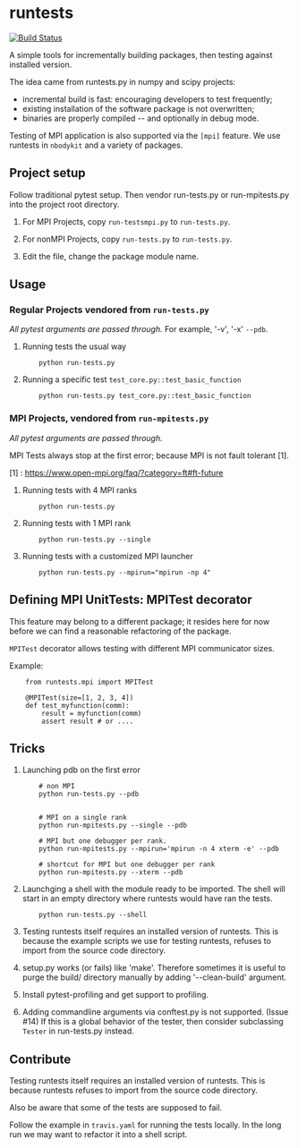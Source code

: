 # runtests

[![Build Status](https://travis-ci.org/bccp/runtests.svg?branch=master)](https://travis-ci.org/bccp/runtests)

A simple tools for incrementally building packages, then testing against installed version.

The idea came from runtests.py in numpy and scipy projects:

- incremental build is fast: encouraging developers to test frequently;
- existing installation of the software package is not overwritten;
- binaries are properly compiled -- and optionally in debug mode.

Testing of MPI application is also supported via the `[mpi]` feature.
We use runtests in `nbodykit` and a variety of packages.

## Project setup

Follow traditional pytest setup. Then vendor run-tests.py or run-mpitests.py into the project root directory.

1. For MPI Projects, copy `run-testsmpi.py` to `run-tests.py`.

2. For nonMPI Projects, copy `run-tests.py` to `run-tests.py`.

3. Edit the file, change the package module name.


## Usage

### Regular Projects vendored from `run-tests.py`

*All pytest arguments are passed through.* For example, '-v', '-x' `--pdb`.

1. Running tests the usual way
    ```
        python run-tests.py
    ```

2. Running a specific test `test_core.py::test_basic_function`
    ```
        python run-tests.py test_core.py::test_basic_function
    ```

### MPI Projects, vendored from `run-mpitests.py`

*All pytest arguments are passed through.*

MPI Tests always stop at the first error; because MPI is not fault tolerant [1].

[1] : https://www.open-mpi.org/faq/?category=ft#ft-future

1. Running tests with 4 MPI ranks
    ```
        python run-tests.py
    ```

2. Running tests with 1 MPI rank
    ```
        python run-tests.py --single
    ```

3. Running tests with a customized MPI launcher
    ```
        python run-tests.py --mpirun="mpirun -np 4"
    ```

## Defining MPI UnitTests: MPITest decorator

This feature may belong to a different package; it resides here for now before we can
find a reasonable refactoring of the package.

`MPITest` decorator allows testing with different MPI communicator sizes.

Example:
```
    from runtests.mpi import MPITest

    @MPITest(size=[1, 2, 3, 4])
    def test_myfunction(comm):
        result = myfunction(comm)
        assert result # or ....
```
## Tricks


1. Launching pdb on the first error

    ```
        # non MPI
        python run-tests.py --pdb


        # MPI on a single rank
        python run-mpitests.py --single --pdb

        # MPI but one debugger per rank.
        python run-mpitests.py --mpirun='mpirun -n 4 xterm -e' --pdb

        # shortcut for MPI but one debugger per rank
        python run-mpitests.py --xterm --pdb
    ```

2. Launchging a shell with the module ready to be imported. The shell will start in
   an empty directory where runtests would have ran the tests.

    ```
        python run-tests.py --shell
    ```

3. Testing runtests itself requires an installed version of runtests.
   This is because the example scripts we use for testing runtests,
   refuses to import from the source code directory.

4. setup.py works (or fails) like 'make'. Therefore sometimes it is useful to purge the
   build/ directory manually by adding '--clean-build' argument.

5. Install pytest-profiling and get support to profiling.

6. Adding commandline arguments via conftest.py is not supported. (Issue #14)
   If this is a global behavior of the tester, then consider subclassing `Tester` in run-tests.py instead. 

## Contribute

Testing runtests itself requires an installed version of runtests.
This is because runtests refuses to import from the source code directory.

Also be aware that some of the tests are supposed to fail.

Follow the example in `travis.yaml` for running the tests locally. In the long
run we may want to refactor it into a shell script.
